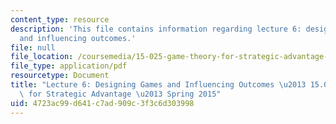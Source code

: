 ```yaml
---
content_type: resource
description: 'This file contains information regarding lecture 6: designing games
  and influencing outcomes.'
file: null
file_location: /coursemedia/15-025-game-theory-for-strategic-advantage-spring-2015/4723ac99d641c7ad909c3f3c6d303998_MIT15_025S15_Lec_6.pdf
file_type: application/pdf
resourcetype: Document
title: "Lecture 6: Designing Games and Influencing Outcomes \u2013 15.025 Game Theory\
  \ for Strategic Advantage \u2013 Spring 2015"
uid: 4723ac99-d641-c7ad-909c-3f3c6d303998
---
```

